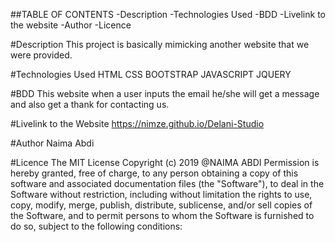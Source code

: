 
##TABLE OF CONTENTS
-Description
-Technologies Used
-BDD
-Livelink to the website
-Author
-Licence

#Description
This project is basically mimicking another website that we were provided.

#Technologies Used
HTML
CSS
BOOTSTRAP
JAVASCRIPT
JQUERY

#BDD
This website when a user inputs the email he/she will get a message and also get a thank for contacting us.

#Livelink to the Website
https://nimze.github.io/Delani-Studio

#Author
Naima Abdi

#Licence
The MIT License Copyright (c) 2019 @NAIMA ABDI
Permission is hereby granted, free of charge, to any person obtaining a copy of this software and associated documentation files (the "Software"), to deal in the Software without restriction, including without limitation the rights to use, copy, modify, merge, publish, distribute, sublicense, and/or sell copies of the Software, and to permit persons to whom the Software is furnished to do so, subject to the following conditions: